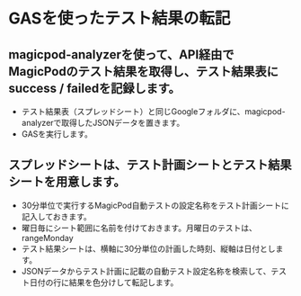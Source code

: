 ﻿# GASを使ったテスト結果の転記
## magicpod-analyzerを使って、API経由でMagicPodのテスト結果を取得し、テスト結果表にsuccess / failedを記録します。
* テスト結果表（スプレッドシート）と同じGoogleフォルダに、magicpod-analyzerで取得したJSONデータを置きます。
* GASを実行します。
## スプレッドシートは、テスト計画シートとテスト結果シートを用意します。
* 30分単位で実行するMagicPod自動テストの設定名称をテスト計画シートに記入しておきます。
* 曜日毎にシート範囲に名前を付けておきます。月曜日のテストは、rangeMonday
* テスト結果シートは、横軸に30分単位の計画した時刻、縦軸は日付とします。
* JSONデータからテスト計画に記載の自動テスト設定名称を検索して、テスト日付の行に結果を色分けして転記します。
